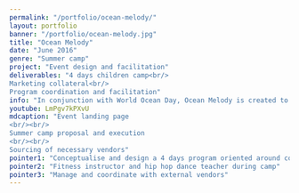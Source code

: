 ```yaml
---
permalink: "/portfolio/ocean-melody/"
layout: portfolio
banner: "/portfolio/ocean-melody.jpg"
title: "Ocean Melody"
date: "June 2016"
genre: "Summer camp"
project: "Event design and facilitation"
deliverables: "4 days children camp<br/>
Marketing collateral<br/>
Program coordination and facilitation"
info: "In conjunction with World Ocean Day, Ocean Melody is created to encourage and educate the students on the reasons to protect our ocean"
youtube: LmPgv7kPXvU
mdcaption: "Event landing page
<br/><br/>
Summer camp proposal and execution
<br/><br/>
Sourcing of necessary vendors"
pointer1: "Conceptualise and design a 4 days program oriented around conservation of ocean"
pointer2: "Fitness instructor and hip hop dance teacher during camp"
pointer3: "Manage and coordinate with external vendors"
---
```

